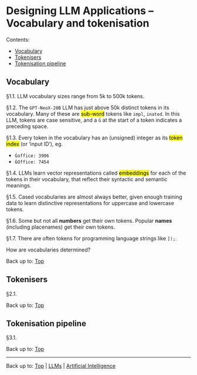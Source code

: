 # Designing LLM Applications – Vocabulary and tokenisation

Contents:
- [Vocabulary](#vocabulary)
- [Tokenisers](#tokenisers)
- [Tokenisation pipeline](#tokenisation-pipeline)

## Vocabulary

§1.1. LLM vocabulary sizes range from 5k to 500k tokens. 

§1.2. The `GPT-NeoX-20B` LLM has just above 50k distinct tokens in its vocabulary. Many of these are <mark>sub-word</mark> tokens like `impl`, `inated`. In this LLM, tokens are case sensitive, and a `Ġ` at the start of a token indicates a preceding space.

§1.3. Every token in the vocabulary has an (unsigned) integer as its <mark>token index</mark> (or ‘input ID’), eg.
- `Ġoffice: 3906`
- `ĠOffice: 7454`

§1.4. LLMs learn vector representations called <mark>embeddings</mark> for each of the tokens in their vocabulary, that reflect their syntactic and semantic meanings.

§1.5. Cased vocabularies are almost always better, given enough training data to learn distinctive representations for uppercase and lowercase tokens.

§1.6. Some but not all **numbers** get their own tokens. Popular **names** (including placenames) get their own tokens.

§1.7. There are often tokens for programming language strings like `]);`.

How are vocabularies determined?

Back up to: [Top](#)

## Tokenisers

§2.1.

Back up to: [Top](#)

## Tokenisation pipeline

§3.1.

Back up to: [Top](#)

----

Back up to: [Top](index.md) | [LLMs](../index.md) | [Artificial Intelligence](../../index.md)
